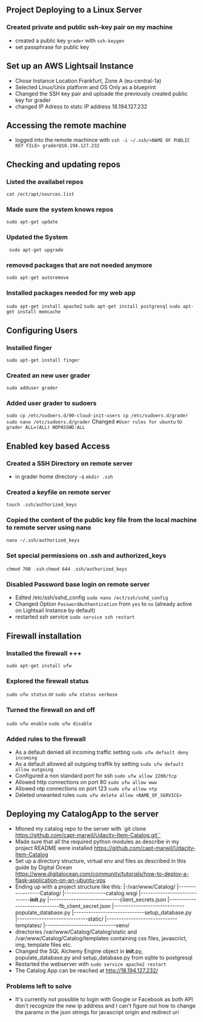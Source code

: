 ## Project Deploying to a Linux Server ###

### Created private and public ssh-key pair on my machine ###
- created a public key `grader` with `ssh-keygen`
- set passphrase for public key


## Set up an AWS Lightsail Instance ##
- Chose Instance Location Frankfurt, Zone A (eu-central-1a)
- Selected Linux/Unix platform and OS Only as a blueprint
- Changed the SSH key pair and uploade the previously created public key for grader
- changed IP Adress to statc IP address 18.194.127.232

## Accessing the remote machine ## 
- logged into the remote machince with `ssh -i ~/.ssh/<NAME OF PUBLIC KEY FILE> grader@18.194.127.232`

## Checking and updating repos ##
### Listed the availabel repos ###
`cat /ect/apt/sources.list `
### Made sure the system knows repos ###
`sudo apt-get update`
### Updated the System ###
` sudo apt-get upgrade`
### removed packages that are not needed anymore ###
`sudo apt-get autoremove`
### Installed packages needed for my web app ###
`sudo apt-get install apache2`
`sudo apt-get install postgresql` 
`sudo apt-get install memcache`

## Configuring Users ##
### Installed finger ###
`sudo apt-get install finger`

### Created an new user grader ###
`sudo adduser grader`

### Added user grader to sudoers ###
`sudo cp /etc/sudoers.d/90-cloud-init-users cp /etc/sudoers.d/grader`
`sudo nano /etc/sudoers.d/grader`
Changed `#User rules for ubuntu` to `grader ALL=(ALL) NOPASSWD:ALL`

## Enabled key based Access ##
### Created a SSH Directory on remote server ###
- in grader home directory `~$` `mkdir .ssh`

### Created a keyfile on remote server ###
`touch .ssh/authorized_keys`

### Copied the content of the public key file from the local machine to remote server using nano ###
`nano ~/.ssh/authorized_keys`
### Set special permissions on .ssh and authorized_keys
`chmod 700 .ssh`
`chmod 644 .ssh/authorized_keys`

### Disabled Password base login on remote server ###
- Edited /etc/ssh/sshd_config `sudo nano /ect/ssh/sshd_config`
- Changed Option `PasswordAuthentication` from `yes` to `no` (already active on Lightsail Instance by default)
- restarted ssh service `sudo service ssh restart`

## Firewall installation ##
### Installed the firewall +++
`sudo apt-get install ufw`

### Explored the firewall status ###
`sudo ufw status` or `sudo ufw status verbose`

### Turned the firewall on and off ###
`sudo ufw enable`
`sudo ufw disable`

### Added rules to the firewall ###
* As a default denied all incoming traffic setting `sudo ufw default deny incoming` 
* As a default allowed all outgoing traffik by setting `sudo ufw default allow outgoing` 
* Configured a non standard port for ssh `sudo ufw allow 2200/tcp`
* Allowed http connections on port 80 `sudo ufw allow www`
* Allowed ntp connections on port 123 `sudo ufw allow ntp`
* Deleted unwanted rules `sudo ufw delete allow <NAME_OF_SERVICE>`

## Deploying my CatalogApp to the server ##

* Mloned my catalog repo to the server with `git clone https://github.com/capt-marwil/Udacity-Item-Catalog.git``
* Made sure that all the required python modules as describe in my project README were installed https://github.com/capt-marwil/Udacity-Item-Catalog
* Set up a directory structure, virtual env and files as described in this guide by Digital Ocean https://www.digitalocean.com/community/tutorials/how-to-deploy-a-flask-application-on-an-ubuntu-vps
* Ending up with a project structure like this:
|-/var/www/Catalog/
|-----------------Catalog/
|-----------------catalog.wsgi
|-----------------------------__init__.py
|-----------------------------client_secrets.json
|-----------------------------fb_client_secret.json
|-----------------------------populate_database.py
|-----------------------------setup_database.py
|-----------------------------static/
|-----------------------------templates/
|-----------------------------venv/
* directories /var/www/Catalog/Catalog/static and /var/www/Catalog/Catalog/templates containing css files, javascrict, img, template files etc.
* Changed the SQL Alchemy Engine object in __init__.py, populate_database.py and setup_database.py from sqlite to postgresql
* Restarted the webserver with `sudo service apache2 restart`
* The Catalog App can be reached at http://18.194.127.232/

### Problems left to solve ###
* It's currently not possible to login with Google or Facebook as both API don't recognize the new ip address and I can't figure out how to change the params
in the json strings for javascript origin and redirect uri







